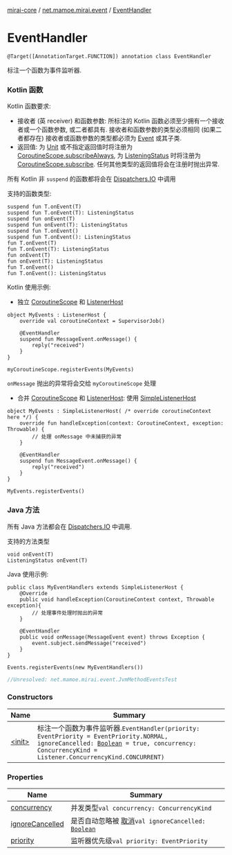 [mirai-core](../../index.md) / [net.mamoe.mirai.event](../index.md) / [EventHandler](./index.md)

# EventHandler

`@Target([AnnotationTarget.FUNCTION]) annotation class EventHandler`

标注一个函数为事件监听器.

### Kotlin 函数

Kotlin 函数要求:

* 接收者 (英 receiver) 和函数参数: 所标注的 Kotlin 函数必须至少拥有一个接收者或一个函数参数, 或二者都具有. 接收者和函数参数的类型必须相同 (如果二者都存在)
接收者或函数参数的类型都必须为 [Event](../-event/index.md) 或其子类.
* 返回值: 为 [Unit](https://kotlinlang.org/api/latest/jvm/stdlib/kotlin/-unit/index.html) 或不指定返回值时将注册为 [CoroutineScope.subscribeAlways](../kotlinx.coroutines.-coroutine-scope/subscribe-always.md), 为 [ListeningStatus](../-listening-status/index.md) 时将注册为 [CoroutineScope.subscribe](../kotlinx.coroutines.-coroutine-scope/subscribe.md).
任何其他类型的返回值将会在注册时抛出异常.

所有 Kotlin 非 `suspend` 的函数都将会在 [Dispatchers.IO](#) 中调用

支持的函数类型:

```
suspend fun T.onEvent(T)
suspend fun T.onEvent(T): ListeningStatus
suspend fun onEvent(T)
suspend fun onEvent(T): ListeningStatus
suspend fun T.onEvent()
suspend fun T.onEvent(): ListeningStatus
fun T.onEvent(T)
fun T.onEvent(T): ListeningStatus
fun onEvent(T)
fun onEvent(T): ListeningStatus
fun T.onEvent()
fun T.onEvent(): ListeningStatus
```

Kotlin 使用示例:

* 独立 [CoroutineScope](#) 和 [ListenerHost](../-listener-host.md)

```
object MyEvents : ListenerHost {
    override val coroutineContext = SupervisorJob()

    @EventHandler
    suspend fun MessageEvent.onMessage() {
        reply("received")
    }
}

myCoroutineScope.registerEvents(MyEvents)
```

`onMessage` 抛出的异常将会交给 `myCoroutineScope` 处理

* 合并 [CoroutineScope](#) 和 [ListenerHost](../-listener-host.md): 使用 [SimpleListenerHost](../-simple-listener-host/index.md)

```
object MyEvents : SimpleListenerHost( /* override coroutineContext here */) {
    override fun handleException(context: CoroutineContext, exception: Throwable) {
        // 处理 onMessage 中未捕获的异常
    }

    @EventHandler
    suspend fun MessageEvent.onMessage() {
        reply("received")
    }
}

MyEvents.registerEvents()
```

### Java 方法

所有 Java 方法都会在 [Dispatchers.IO](#) 中调用.

支持的方法类型

```
void onEvent(T)
ListeningStatus onEvent(T)
```

Java 使用示例:

```
public class MyEventHandlers extends SimpleListenerHost {
    @Override
    public void handleException(CoroutineContext context, Throwable exception){
        // 处理事件处理时抛出的异常
    }

    @EventHandler
    public void onMessage(MessageEvent event) throws Exception {
        event.subject.sendMessage("received")
    }
}

Events.registerEvents(new MyEventHandlers())
```

``` kotlin
//Unresolved: net.mamoe.mirai.event.JvmMethodEventsTest
```

### Constructors

| Name | Summary |
|---|---|
| [&lt;init&gt;](-init-.md) | 标注一个函数为事件监听器.`EventHandler(priority: EventPriority = EventPriority.NORMAL, ignoreCancelled: `[`Boolean`](https://kotlinlang.org/api/latest/jvm/stdlib/kotlin/-boolean/index.html)` = true, concurrency: ConcurrencyKind = Listener.ConcurrencyKind.CONCURRENT)` |

### Properties

| Name | Summary |
|---|---|
| [concurrency](concurrency.md) | 并发类型`val concurrency: ConcurrencyKind` |
| [ignoreCancelled](ignore-cancelled.md) | 是否自动忽略被 [取消](../-cancellable-event/is-cancelled.md)`val ignoreCancelled: `[`Boolean`](https://kotlinlang.org/api/latest/jvm/stdlib/kotlin/-boolean/index.html) |
| [priority](priority.md) | 监听器优先级`val priority: EventPriority` |

